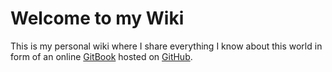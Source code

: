 # Welcome to my Wiki

This is my personal wiki where I share everything I know about this world in form of an online [GitBook](https://wiki.stultus.in) hosted on [GitHub](https://github.com/stultus/wiki).

